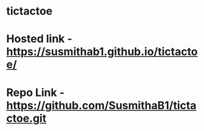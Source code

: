 
# tictactoe

# Hosted link - https://susmithab1.github.io/tictactoe/

# Repo Link - https://github.com/SusmithaB1/tictactoe.git
